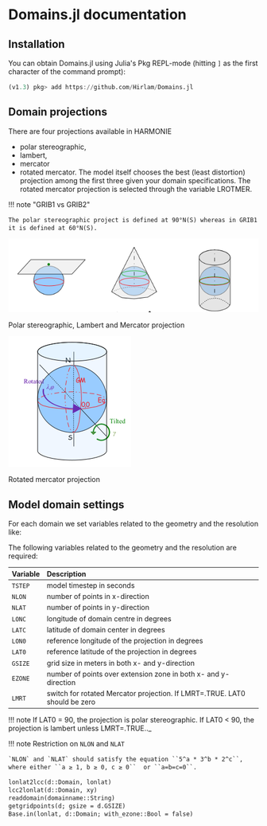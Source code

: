 # Domains.jl documentation

## Installation 

You can obtain Domains.jl using Julia's Pkg REPL-mode (hitting `]` as the first character of the command prompt):

```julia
(v1.3) pkg> add https://github.com/Hirlam/Domains.jl
```

## Domain projections 

There are four projections available in HARMONIE
 * polar stereographic, 
 * lambert, 
 * mercator 
 * rotated mercator. 
 The model itself chooses the best (least distortion) projection among the first three given your domain specifications. The rotated mercator projection is selected through the variable LROTMER.


!!! note "GRIB1 vs GRIB2" 

    The polar stereographic project is defined at 90°N(S) whereas in GRIB1 it is defined at 60°N(S). 

![](assets/projections1.png)

Polar stereographic, Lambert and Mercator projection


![](assets/rotmer.png)

Rotated mercator projection


## Model domain settings

For each domain we set variables related to the geometry and the resolution like:

The following variables related to the geometry and the resolution are required:

| Variable | Description | 
| :------- | :---------- |
| `TSTEP`  | model timestep in seconds |
| `NLON`   | number of points in x-direction |
| `NLAT`   | number of points in y-direction |
| `LONC`   | longitude of domain centre in degrees |
| `LATC`   | latitude of domain center in degrees |
| `LON0`   | reference longitude of the projection in degrees |
| `LAT0`   | reference latitude of the projection in degrees| 
| `GSIZE`  | grid size in meters in both x- and y-direction |
| `EZONE`  | number of points over extension zone in both x- and y-direction |
| `LMRT`   | switch for rotated Mercator projection. If LMRT=.TRUE. LAT0 should be zero | 

!!! note 
    If LAT0 = 90, the projection is polar stereographic. 
    If LAT0 < 90, the projection is lambert unless LMRT=.TRUE.._

!!! note Restriction on `NLON` and `NLAT`

    `NLON` and `NLAT` should satisfy the equation ``5^a * 3^b * 2^c``, where either ``a ≥ 1, b ≥ 0, c ≥ 0``  or ``a=b=c=0``. 


```@docs
lonlat2lcc(d::Domain, lonlat)
lcc2lonlat(d::Domain, xy)
readdomain(domainname::String)
getgridpoints(d; gsize = d.GSIZE)
Base.in(lonlat, d::Domain; with_ezone::Bool = false)
```